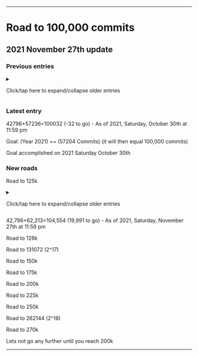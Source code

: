 
***

# Road to 100,000 commits

## 2021 November 27th update

### Previous entries

<details><summary><p>Click/tap here to expand/collapse older entries</p></summary>

42796+54602=97398 (2602 to go) - As of 2021 Friday October 15th at 5:39 pm

42796+54623=97419 (2581 to go) - As of 2021 Friday October 15th at 8:58 pm

42796+54647=97443 (2557 to go) - As of 2021 Saturday October 16th at 11:59 pm

42796+54785=97581 (2419 to go) - As of 2021, Sunday, October 17th at 11:59 pm

42796+54992=97788 (2202 to go) - As of 2021, Monday, October 18th at 11:59 pm

42796+55252=98048 (1952 to go) - As of 2021, Tuesday, October 19th at 11:59 pm

42796+55422=98218 (1782 to go) - As of 2021, Wednesday, October 20th at 11:59 pm

42796+55632=98428 (1572 to go) - As of 2021, Thursday, October 21st at 11:59 pm

42796+55834=98630 (1370 to go) - As of 2021, Friday, October 22nd at 11:59 pm

42796+56020=98816 (1184 to go) - As of 2021, Saturday, October 23rd at 11:59 pm

42796+56181=98977 (1023 to go) - As of 2021, Sunday, October 24th at 11:59 pm

42796+56393=99189 (811 to go) - As of 2021, Monday, October 25th at 11:59 pm

42796+56552=99348 (652 to go) - As of 2021, Tuesday, October 26th at 11:59 pm

42796+56714=99510 (490 to go) - As of 2021, Wednesday, October 27th at 11:59 pm

42796+56885=99681 (319 to go) - As of 2021, Thursday, October 28th at 11:59 pm

42796+57051=99681 (153 to go) - As of 2021, Friday, October 29th at 11:59 pm

</details>

### Latest entry

42796+57236=100032 (-32 to go) - As of 2021, Saturday, October 30th at 11:59 pm

Goal: (Year 2021) == (57204 Commits) (it will then equal 100,000 commits)

Goal accomplished on 2021 Saturday October 30th

### New roads

Road to 125k

<details><summary><p>Click/tap here to expand/collapse older entries</p></summary>

42796+57236=100032 (24,968 to go) - As of 2021, Saturday, October 30th at 11:59 pm

42796+57444=100240 (24,760 to go) - As of 2021, Sunday, October 31st at 11:59 pm

42796+57652=100240 (24,449 to go) - As of 2021, Monday, November 1st at 11:59 pm

42796+57816=100612 (24,588 to go) - As of 2021, Tuesday, November 2nd at 11:59 pm

42796+58023=100999 (24,001 to go) - As of 2021, Wednesday, November 3rd at 11:59 pm

42796+58223=101019 (23,981 to go) - As of 2021, Thursday, November 4th at 11:59 pm

42796+58448=101244 (23,756 to go) - As of 2021, Friday, November 5th at 11:59 pm

42796+58579=101375 (23,625 to go) - As of 2021, Saturday, November 6th at 11:59 pm

42796+58719=101515 (23,485 to go) - As of 2021, Sunday, November 7th at 11:59 pm

42796+59072=101868 (23,132 to go) - As of 2021, Monday, November 8th at 11:59 pm

42796+59231=102027 (22,973 to go) - As of 2021, Tuesday, November 9th at 11:59 pm

42796+59422=102218 (22,782 to go) - As of 2021, Wednesday, November 10th at 11:59 pm

42796+59601=102397 (22,603 to go) - As of 2021, Thursday, November 11th at 11:59 pm

42796+59729=102525 (22,475 to go) - As of 2021, Friday, November 12th at 11:59 pm

42796+59833=105629 (22,371 to go) - As of 2021, Saturday, November 13th at 11:59 pm

42796+59992=102,788 (22,212 to go) - As of 2021, Sunday, November 14th at 11:59 pm

42,796+60,201=102,977 (22,023 to go) - As of 2021, Monday, November 15th at 11:59 pm

42,796+60,346=103,142 (21,858 to go) - As of 2021, Tuesday, November 16th at 11:59 pm

42,796+60,452=103,248 (21,752 to go) - As of 2021, Wednesday, November 17th at 11:59 pm

42,796+60,590=103,386 (21,614 to go) - As of 2021, Thursday, November 18th at 11:59 pm

42,796+60,711=103,507 (21,493 to go) - As of 2021, Friday, November 19th at 11:59 pm

42,796+60,816=103,612 (21,388 to go) - As of 2021, Saturday, November 20th at 11:59 pm

42,796+61,071=103,867 (21,133 to go) - As of 2021, Sunday, November 21st at 11:59 pm

42,796+61,264=104,060 (20,940 to go) - As of 2021, Monday, November 22nd at 11:59 pm

42,796+61,380=104,176 (20,824 to go) - As of 2021, Tuesday, November 23rd at 11:59 pm

42,796+61,518=104,314 (20,686 to go) - As of 2021, Wednesday, November 24th at 11:59 pm

42,796+61,758=104,554 (20,446 to go) - As of 2021, Thursday, November 25th at 11:59 pm

42,796+62,029=104,554 (20,175 to go) - As of 2021, Friday, November 26th at 11:59 pm

</details>

42,796+62,213=104,554 (19,991 to go) - As of 2021, Saturday, November 27th at 11:59 pm

Road to 128k

Road to 131072 (2^17)

Road to 150k

Road to 175k

Road to 200k

Road to 225k

Road to 250k

Road to 262144 (2^18)

Road to 270k

Lets not go any further until you reach 200k

***


